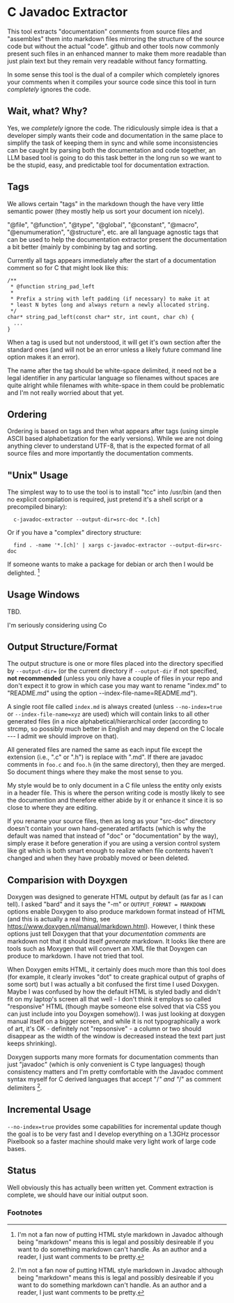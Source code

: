 # C Javadoc Extractor

This tool extracts "documentation" comments from source files and
"assembles" them into markdown files mirroring the structure of the
source code but without the actual "code". github and other tools now
commonly present such files in an enhanced manner to make them more
readable than just plain text but they remain very readable without
fancy formatting.

In some sense this tool is the dual of a compiler which completely
ignores your comments when it compiles your source code since this
tool in turn *completely* ignores the code.

## Wait, what? Why?

Yes, we *completely* ignore the code. The ridiculously simple idea is
that a developer simply wants their code and documentation in the same
place to simplify the task of keeping them in sync and while some
inconsistencies can be caught by parsing both the documentation and
code together, an LLM based tool is going to do this task better in
the long run so we want to be the stupid, easy, and predictable tool
for documentation extraction.

## Tags

We allows certain "tags" in the markdown though the have very little
semantic power (they mostly help us sort your document ion nicely).

"@file", "@function", "@type", "@global", "@constant", "@macro",
"@enumumeration", "@structure", etc. are all language agnostic tags
that can be used to help the documentation extractor present the
documentation a bit better (mainly by combining by tag and sorting.

Currently all tags appears immediately after the start of a
documentation comment so for C that might look like this:

```
/**
 * @function string_pad_left
 *
 * Prefix a string with left padding (if necessary) to make it at
 * least N bytes long and always return a newly allocated string.
 */
char* string_pad_left(const char* str, int count, char ch) {
  ...
}
```

When a tag is used but not understood, it will get it's own section
after the standard ones (and will not be an error unless a likely
future command line option makes it an error).

The name after the tag should be white-space delimited, it need not be
a legal identifier in any particular language so filenames without
spaces are quite alright while filenames with white-space in them could
be problematic and I'm not really worried about that yet.

## Ordering

Ordering is based on tags and then what appears after tags (using
simple ASCII based alphabetization for the early versions). While we
are not doing anything clever to understand UTF-8, that is the
expected format of all source files and more importantly the
documentation comments.

## "Unix" Usage

The simplest way to to use the tool is to install "tcc" into /usr/bin
(and then no explicit compilation is required, just pretend it's a
shell script or a precompiled binary):

```
  c-javadoc-extractor --output-dir=src-doc *.[ch]
```

Or if you have a "complex" directory structure:

```
  find . -name '*.[ch]' | xargs c-javadoc-extractor --output-dir=src-doc
```

If someone wants to make a package for debian or arch then I would be
delighted. [^2]

## Usage Windows

TBD.

I'm seriously considering using Co

## Output Structure/Format

The output structure is one or more files placed into the directory
specified by `--output-dir=` (or the current directory if
`--output-dir` if not specified, **not recommended** (unless you only
have a couple of files in your repo and don't expect it to grow in
which case you may want to rename "index.md" to "README.md" using the
option --index-file-name=README.md").

A single root file called `index.md` is always created (unless
`--no-index=true` or `--index-file-name=xyz` are used) which will
contain links to all other generated files (in a nice
alphabetical/hierarchical order (according to strcmp, so possibly much
better in English and may depend on the C locale --- I admit we should
improve on that).

All generated files are named the same as each input file except the
extension (i.e., ".c" or ".h") is replace with ".md". If there are
javadoc comments in `foo.c` and `foo.h` (in the same directory), then
they are merged. So document things where they make the most sense to
you.

My style would be to only document in a C file unless the entity only
exists in a header file. This is where the person writing code is
mostly likely to see the documention and therefore either abide by it
or enhance it since it is so close to where they are editing.

If you rename your source files, then as long as your "src-doc"
directory doesn't contain your own hand-generated artifacts (which is
why the default was named that instead of "doc" or "documentation" by
the way), simply erase it before generation if you are using a version
control system like git which is both smart enough to realize when
file contents haven't changed and when they have probably moved or
been deleted.

## Comparision with Doyxgen

Doxygen was designed to generate HTML output by default (as far as I
can tell). I asked "bard" and it says the "-m" or `OUTPUT_FORMAT =
MARKDOWN` options enable Doxygen to also produce markdown format
instead of HTML (and this is actually a real thing, see
https://www.doxygen.nl/manual/markdown.html). However, I think these
options just tell Doxygen that that your *documentation comments* are
markdown not that it should itself *generate* markdown. It looks like
there are tools such as Moxygen that will convert an XML file that
Doyxgen can produce to markdown. I have not tried that tool.

When Doxygen emits HTML, it certainly does much more than this tool
does (for example, it clearly invokes "dot" to create graphical output
of graphs of some sort) but I was actually a bit confused the first
time I used Doxygen. Maybe I was confused by how the default HTML is
styled badly and didn't fit on my laptop's screen all that well - I
don't think it employs so called "responsive" HTML (though maybe
someone else solved that via CSS you can just include into you Doyxgen
somehow)). I was just looking at doxygen manual itself on a bigger
screen, and while it is not typographically a work of art, it's OK -
definitely not "repsonsive" - a column or two should disappear as the
width of the window is decreased instead the text part just keeps
shrinking).

Doxygen supports many more formats for documentation comments than
just "javadoc" (which is only convenient is C type languages) though
consistency matters and I'm pretty comfortable with the Javadoc
comment syntax myself for C derived languages that accept "/*" and
"*/" as comment delimiters [^2].

## Incremental Usage

`--no-index=true` provides some capabilities for incremental update
though the goal is to be very fast and I develop everything on a
1.3GHz processor Pixelbook so a faster machine should make very light
work of large code bases.

## Status

Well obviously this has actually been written yet. Comment extraction
is complete, we should have our initial output soon.

### Footnotes

[^1]: it could be compiled with gcc or clang and probably be 2X faster
and more and be more convenient as well (since these typically appear
in the default path and gcc and clang spend more time optimizing code
than tcc).

[^2]: I'm not a fan now of putting HTML style markdown in Javadoc
although being "markdown" means this is legal and possibly desireable
if you want to do something markdown can't handle. As an author and a
reader, I just want comments to be pretty.
